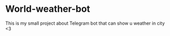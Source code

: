 # World-weather-bot
This is my small project about Telegram bot that can show u weather in city &lt;3
